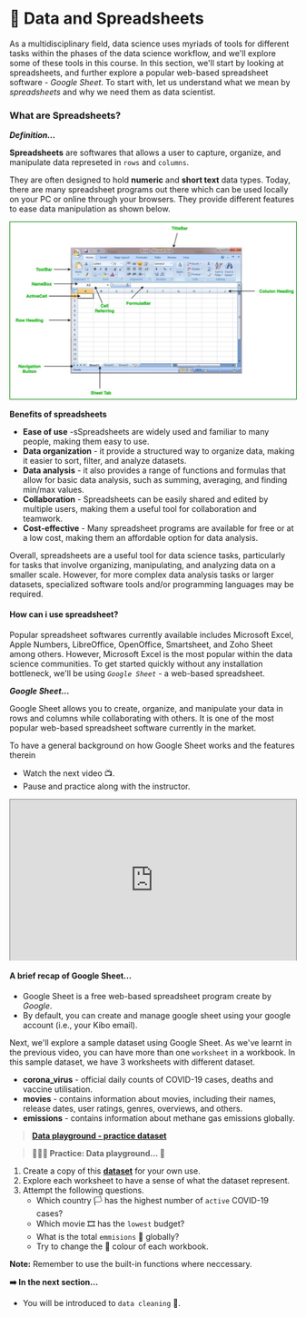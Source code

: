 # 🔢 Data and Spreadsheets
As a multidisciplinary field, data science uses myriads of tools for different tasks within the phases of the data science workflow, and we'll explore some of these tools in this course. In this section, we'll start by looking at spreadsheets, and further explore a popular web-based spreadsheet software - _Google Sheet_. To start with, let us understand what we mean by _spreadsheets_ and why we need them as data scientist. 

### What are Spreadsheets?

<aside>

**_Definition..._**

**Spreadsheets** are softwares that allows a user to capture, organize, and manipulate data represeted in `rows` and `columns`.
</aside>

 They are often designed to hold **numeric** and **short text** data types. Today, there are many spreadsheet programs out there which can be used locally on your PC or online through your browsers. They provide different features to ease data manipulation as shown below.

<img src="./intro-to-data/spreadsheet.jpeg" style="border: 1px solid green;"> </img>

<aside>

**Benefits of spreadsheets**
- **Ease of use** -sSpreadsheets are widely used and familiar to many people, making them easy to use.
- **Data organization** - it provide a structured way to organize data, making it easier to sort, filter, and analyze datasets.
- **Data analysis** - it also provides a range of functions and formulas that allow for basic data analysis, such as summing, averaging, and finding min/max values.
- **Collaboration** - Spreadsheets can be easily shared and edited by multiple users, making them a useful tool for collaboration and teamwork.
- **Cost-effective** - Many spreadsheet programs are available for free or at a low cost, making them an affordable option for data analysis.
</aside>

Overall, spreadsheets are a useful tool for data science tasks, particularly for tasks that involve organizing, manipulating, and analyzing data on a smaller scale. However, for more complex data analysis tasks or larger datasets, specialized software tools and/or programming languages may be required.

#### How can i use spreadsheet?
Popular spreadsheet softwares currently available includes Microsoft Excel, Apple Numbers, LibreOffice, OpenOffice, Smartsheet, and Zoho Sheet among others. However, Microsoft Excel is the most popular within the data science communities. To get started quickly without any installation bottleneck, we'll be using _`Google Sheet`_ - a web-based spreadsheet. 

<aside>

**_Google Sheet..._**

Google Sheet allows you to create, organize, and manipulate your data in rows and columns while collaborating with others. It is one of the most popular web-based spreadsheet software currently in the market.

To have a general background on how Google Sheet works and the features therein 
- Watch the next video 📺. 
- Pause and practice along with the instructor.

</aside>

<div style="position: relative; padding-bottom: 56.25%; height: 0;"><iframe src="https://www.youtube.com/embed/e7xjGuGqgp-Q" title="Sample Data Science Project" frameborder="0" allow="accelerometer; autoplay; clipboard-write; encrypted-media; gyroscope; picture-in-picture" allowfullscreen style="position: absolute; top: 0; left: 0; width: 100%; height: 100%; border: 1px solid grey;"></iframe></div>

#### **A brief recap of Google Sheet...**
- Google Sheet is a free web-based spreadsheet program create by _Google_.
- By default, you can create and manage google sheet using your google account (i.e., your Kibo email).
<!-- - To create a new sheet, launch your Excel app locally or use Office365.
    - select a blank workbook or use prdefined templates.
- Enter your data in rows and columns across the worksheet.
- Microsoft Excel app doesn't automatically save your work, unless you configure it to do so.
- There are predefined `built-in` functions to help you with basic and complex arithmetics. Some basic ones are;
    - **AVG** - finds the average of a range of cells
    - **SUM** - adds up a range of cells
    - **MIN** - finds the minimum of a range of cells
    - **MAX** - finds the maximum of a range of cells
    - **COUNT** - counts the values in a range of cells -->

Next, we'll explore a sample dataset using Google Sheet. As we've learnt in the previous video, you can have more than one `worksheet` in a workbook. In this sample dataset, we have 3 worksheets with different dataset. 
- **corona_virus** - official daily counts of COVID-19 cases, deaths and vaccine utilisation.
- **movies** - contains information about movies, including their names, release dates, user ratings, genres, overviews, and others.
- **emissions** - contains information about methane gas emissions globally.

> **[Data playground - practice dataset](https://docs.google.com/spreadsheets/d/1skQFAP9whhf9di2ncRxwZalgLPGF6Lrqxa8Jfi0njXQ/edit?usp=sharing)**


> **👩🏾‍🎨 Practice: Data playground... 🎯**

1. Create a copy of this **[dataset](https://docs.google.com/spreadsheets/d/1skQFAP9whhf9di2ncRxwZalgLPGF6Lrqxa8Jfi0njXQ/edit?usp=sharing)** for your own use. 
2. Explore each worksheet to have a sense of what the dataset represent.
3. Attempt the following questions.
    - Which country 🏳️ has the highest number of `active` COVID-19 cases?
    - Which movie 🎞️ has the `lowest` budget?
    - What is the total `emmisions` 🌅 globally?
    - Try to change the 🔴 colour of each workbook.

**Note:** Remember to use the built-in functions where neccessary.

<aside>

**➡️ In the next section...**
- You will be introduced to `data cleaning` 🎯.
</aside>